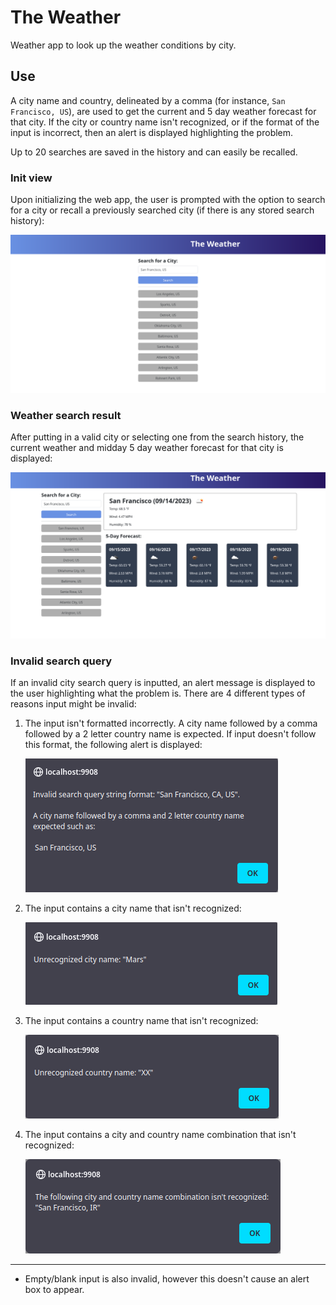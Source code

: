 # The Weather

Weather app to look up the weather conditions by city.

## Use

A city name and country, delineated by a comma (for instance, `San Francisco, US`), are used to get the current and 5 day
weather forecast for that city. If the city or country name isn't recognized, or if the format of the input is incorrect,
then an alert is displayed highlighting the problem.

Up to 20 searches are saved in the history and can easily be recalled.

### Init view

Upon initializing the web app, the user is prompted with the option to search for a city or recall a previously searched
city (if there is any stored search history):

![init screen](./docs/init.png)

### Weather search result

After putting in a valid city or selecting one from the search history, the current weather and midday 5 day weather
forecast for that city is displayed:

![weather city results](./docs/search_result.png)

### Invalid search query

If an invalid city search query is inputted, an alert message is displayed to the user highlighting what the problem is.
There are 4 different types of reasons input might be invalid:

1. The input isn't formatted incorrectly. A city name followed by a comma followed by a 2 letter country name is
   expected. If input doesn't follow this format, the following alert is displayed:

   ![format alert](./docs/format_alert.png)

1. The input contains a city name that isn't recognized:

   ![invalid city name alert](./docs/cityname_alert.png)

1. The input contains a country name that isn't recognized:

   ![invalid country name alert](./docs/countryname_alert.png)

1. The input contains a city and country name combination that isn't recognized:

   ![invalid city/country name combo alert](./docs/city_country_name_alert.png)
---

- Empty/blank input is also invalid, however this doesn't cause an alert box to appear.
